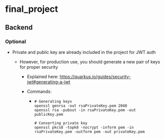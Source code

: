 # final_project

## Backend

### Optional

- Private and public key are already included in the project for JWT auth
  
    - However, for production use, you should generate a new pair of keys for proper security
      
      - Explained here: https://quarkus.io/guides/security-jwt#generating-a-jwt
      
      - Commands: 
      
        - ```
          # Generating keys
          openssl genrsa -out rsaPrivateKey.pem 2048
          openssl rsa -pubout -in rsaPrivateKey.pem -out publicKey.pem
        
          # Converting private key
          openssl pkcs8 -topk8 -nocrypt -inform pem -in rsaPrivateKey.pem -outform pem -out privateKey.pem      
          ```